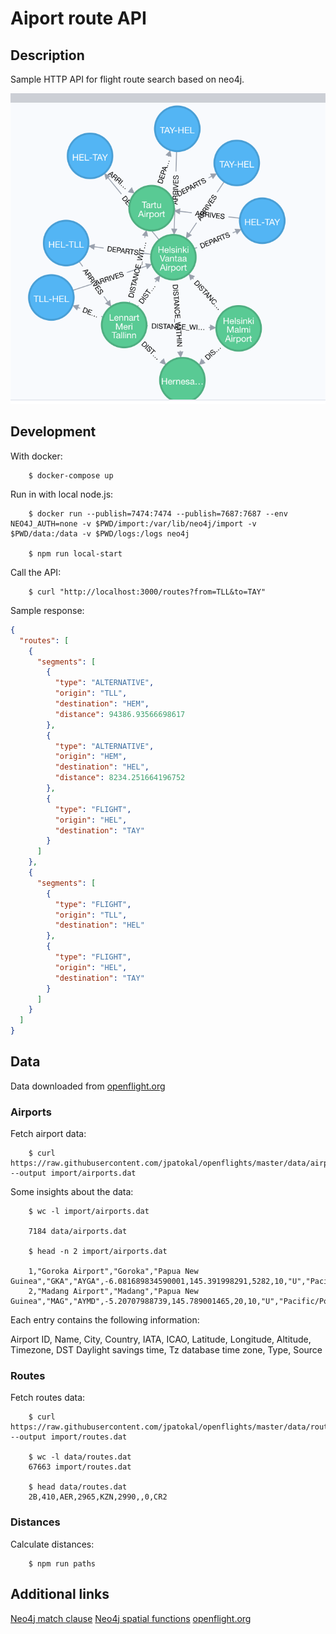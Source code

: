 # Aiport route API                                        #                   

## Description

Sample HTTP API for flight route search based on neo4j.

![Route graph](images/neo4j.png)

## Development

With docker:

		$ docker-compose up

Run in with local node.js:

		$ docker run --publish=7474:7474 --publish=7687:7687 --env NEO4J_AUTH=none -v $PWD/import:/var/lib/neo4j/import -v $PWD/data:/data -v $PWD/logs:/logs neo4j

		$ npm run local-start

Call the API:

		$ curl "http://localhost:3000/routes?from=TLL&to=TAY"		

Sample response:

```json
{
  "routes": [
    {
      "segments": [
        {
          "type": "ALTERNATIVE",
          "origin": "TLL",
          "destination": "HEM",
          "distance": 94386.93566698617
        },
        {
          "type": "ALTERNATIVE",
          "origin": "HEM",
          "destination": "HEL",
          "distance": 8234.251664196752
        },
        {
          "type": "FLIGHT",
          "origin": "HEL",
          "destination": "TAY"
        }
      ]
    },
    {
      "segments": [
        {
          "type": "FLIGHT",
          "origin": "TLL",
          "destination": "HEL"
        },
        {
          "type": "FLIGHT",
          "origin": "HEL",
          "destination": "TAY"
        }
      ]
    }
  ]
}
```

## Data

Data downloaded from [openflight.org](https://openflights.org/data.html)

### Airports

Fetch airport data:

		$ curl https://raw.githubusercontent.com/jpatokal/openflights/master/data/airports.dat --output import/airports.dat

Some insights about the data:

		$ wc -l import/airports.dat 

		7184 data/airports.dat

		$ head -n 2 import/airports.dat

		1,"Goroka Airport","Goroka","Papua New Guinea","GKA","AYGA",-6.081689834590001,145.391998291,5282,10,"U","Pacific/Port_Moresby","airport","OurAirports"
		2,"Madang Airport","Madang","Papua New Guinea","MAG","AYMD",-5.20707988739,145.789001465,20,10,"U","Pacific/Port_Moresby","airport","OurAirports"

Each entry contains the following information:

Airport ID, Name, City, Country, IATA, ICAO, Latitude, Longitude, Altitude, Timezone, DST Daylight savings time, Tz database time zone, Type, Source

### Routes

Fetch routes data:

		$ curl https://raw.githubusercontent.com/jpatokal/openflights/master/data/routes.dat --output import/routes.dat

		$ wc -l data/routes.dat 
   		67663 import/routes.dat

		$ head data/routes.dat 
		2B,410,AER,2965,KZN,2990,,0,CR2

### Distances

Calculate distances:

		$ npm run paths


## Additional links

[Neo4j match clause](https://neo4j.com/docs/developer-manual/current/cypher/clauses/match/)
[Neo4j spatial functions](https://neo4j.com/docs/developer-manual/current/cypher/functions/spatial/)
[openflight.org](https://openflights.org/data.html)


                                                                                                                                         

